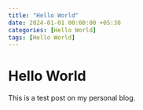 ```yaml
---
title: "Hello World"
date: 2024-01-01 00:00:00 +05:30
categories: [Hello World]
tags: [Hello World]
---
```


# Hello World

This is a test post on my personal blog.
